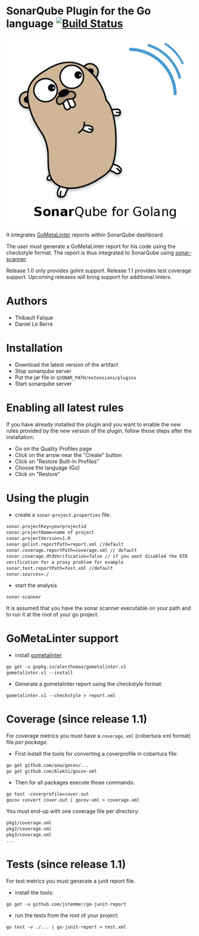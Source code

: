 # SonarQube Plugin for the Go language  [![Build Status](https://travis-ci.org/uartois/sonar-golang.svg?branch=master)](https://travis-ci.org/uartois/sonar-golang)

![Sonarque for GoLang Logo](logo.jpeg)

It integrates [GoMetaLinter](https://github.com/alecthomas/gometalinter) reports
within SonarQube dashboard.

The user must generate a GoMetaLinter report for his code using the checkstyle
format. The report is thus integrated to SonarQube using
[sonar-scanner](https://docs.sonarqube.org/display/SCAN/Analyzing+with+SonarQube+Scanner).

Release 1.0 only provides golint support. Release 1.1 provides test coverage support. Upcoming releases will bring support
for additional linters.


# Authors

+ Thibault Falque
+ Daniel Le Berre


# Installation

* Download the latest version of the artifact
* Stop sonarqube server
* Put the jar file in `$SONAR_PATH/extensions/plugins`
* Start sonarqube server

# Enabling all latest rules

If you have already installed the plugin and you want to enable the new rules provided by
the new version of the plugin, follow those steps after the installation:

* Go on the Quality Profiles page
* Click on the arrow near the "Create" button
* Click on "Restore Built-In Profiles"
* Choose the language (Go)
* Click on "Restore"


# Using the plugin

* create a `sonar-project.properties` file.

```
sonar.projectKey=yourprojectid
sonar.projectName=name of project
sonar.projectVersion=1.0
sonar.golint.reportPath=report.xml //default
sonar.coverage.reportPath=coverage.xml // default
sonar.coverage.dtdVerification=false // if you want disabled the DTD verification for a proxy problem for example 
sonar.test.reportPath=test.xml //default
sonar.sources=./
```

* start the analysis
```shell
sonar-scanner
```

It is assumed that you have the sonar scanner executable on your path and
to run it at the root of your go project.

# GoMetaLinter support

* install [gometalinter](https://github.com/alecthomas/gometalinter)
```shell
go get -u gopkg.in/alecthomas/gometalinter.v1
gometalinter.v1 --install
```

* Generate a gometalinter report using the checkstyle format:
```shell
gometalinter.v1 --checkstyle > report.xml
```

# Coverage (since release 1.1)

For coverage metrics you must have a `coverage.xml` (cobertura xml format) file *per package*.

* First install the tools for converting a coverprofile in cobertura file:
```shell
go get github.com/axw/gocov/...
go get github.com/AlekSi/gocov-xml
```

* Then for all packages execute those commands:
```shell
go test -coverprofile=cover.out
gocov convert cover.out | gocov-xml > coverage.xml
```

You must end-up with one coverage file per directory:
```
pkg1/coverage.xml
pkg2/coverage.xml
pkg3/coverage.xml
...
```

# Tests (since release 1.1)

For test metrics you must generate a junit report file.

* install the tools:
```shell
go get -u github.com/jstemmer/go-junit-report
```

* run the tests from the root of your project:
```shell
go test -v ./... | go-junit-report > test.xml
```
